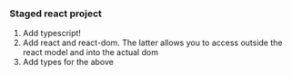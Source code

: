 ### Staged react project

1. Add typescript!
2. Add react and react-dom. The latter allows you to access outside the react model and into the actual dom 
3. Add types for the above